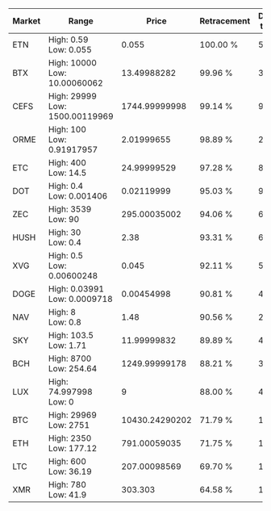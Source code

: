 | Market | Range | Price| Retracement | Doubles to 50% |
| --- | --- | --- | --- | --- |
| ETN | High: 0.59<br />Low: 0.055 | 0.055 | 100.00 % | 5.86 |
| BTX | High: 10000<br />Low: 10.00060062 | 13.49988282 | 99.96 % | 370.74 |
| CEFS | High: 29999<br />Low: 1500.00119969 | 1744.99999998 | 99.14 % | 9.03 |
| ORME | High: 100<br />Low: 0.91917957 | 2.01999655 | 98.89 % | 24.98 |
| ETC | High: 400<br />Low: 14.5 | 24.99999529 | 97.28 % | 8.29 |
| DOT | High: 0.4<br />Low: 0.001406 | 0.02119999 | 95.03 % | 9.47 |
| ZEC | High: 3539<br />Low: 90 | 295.00035002 | 94.06 % | 6.15 |
| HUSH | High: 30<br />Low: 0.4 | 2.38 | 93.31 % | 6.39 |
| XVG | High: 0.5<br />Low: 0.00600248 | 0.045 | 92.11 % | 5.62 |
| DOGE | High: 0.03991<br />Low: 0.0009718 | 0.00454998 | 90.81 % | 4.49 |
| NAV | High: 8<br />Low: 0.8 | 1.48 | 90.56 % | 2.97 |
| SKY | High: 103.5<br />Low: 1.71 | 11.99999832 | 89.89 % | 4.38 |
| BCH | High: 8700<br />Low: 254.64 | 1249.99999178 | 88.21 % | 3.58 |
| LUX | High: 74.997998<br />Low: 0 | 9 | 88.00 % | 4.17 |
| BTC | High: 29969<br />Low: 2751 | 10430.24290202 | 71.79 % | 1.57 |
| ETH | High: 2350<br />Low: 177.12 | 791.00059035 | 71.75 % | 1.60 |
| LTC | High: 600<br />Low: 36.19 | 207.00098569 | 69.70 % | 1.54 |
| XMR | High: 780<br />Low: 41.9 | 303.303 | 64.58 % | 1.35 |
